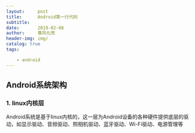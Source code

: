 ```yaml
---
layout:     post
title:      Android第一行代码
subtitle:   
date:       2019-02-08
author:     春风化雨
header-img: img/
catalog: true
tags:

    - android
---
```


## Android系统架构

### 1. linux内核层

Android系统是基于linux内核的，这一层为Android设备的各种硬件提供底层的驱动，如显示驱动、音频驱动、照相机驱动、蓝牙驱动、Wi-Fi驱动、电源管理等

